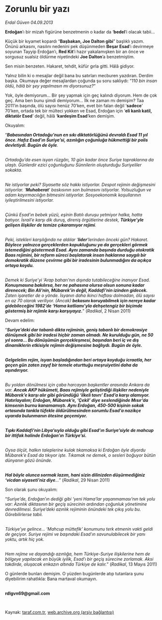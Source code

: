 # Zorunlu bir yazı

*Erdal Güven 04.09.2013*

<div class="yazi"><p><b>Erdoğan</b>’ı bir mizah figürüne benzetmenin o kadar da ‘<b>bedel</b>’i olacak tabii...</p>
<p>Küçük bir kıyamet kopardı “<b>Başbakan, Joe Dalton gibi</b>” başlıklı yazım. Önünü arkasını, nasılını nedenini pek düşünmeden <b>Beşar Esad</b>’ı devirmeye soyunan Tayyip Erdoğan’ı, <b>Red Kit</b>’i hazır yakalamışken bir an önce ve sorgusuz sualsiz öldürme niyetindeki <b>Joe Dalton</b>’a benzetmiştim.</p>
<p>Sen misin benzeten. Hakaret, tehdit, küfür gırla gitti. Hâlâ gidiyor.</p>
<p>Yalnız bilin ki o mesajlar değil bana bu satırları mecburen yazdıran. Derdim başka. Okumaya değer mesajlardan çoğunda şu soru saklıydı: “<i>110 bin insan öldü, hâlâ bir şey yapılmasın mı diyorsunuz?</i>”</p>
<p>Yok, öyle demiyorum... Bir şey yapmak için geç kalındı diyorum. Hem de çok geç. Ama ben bunu şimdi demiyorum... İlk ne zaman mı demişim? Taa 2011’in başında, ölü sayısı henüz 70’ken, evet bin falan değil ‘<b>sadece</b>’ 70’ken, ortada tek bir mülteci yokken ve Esad, Erdoğan için ‘<b>eli kanlı katil, diktatör Esed</b>’ değil, hâlâ ‘<b>kardeşim Esad</b>’ken demişim. </p>
<p>Okuyalım:</p>
<p>“<b><i>Babasından Ortadoğu’nun en sıkı diktatörlüğünü devraldı Esad 11 yıl önce. Hafız Esad’ın Suriye’si, azınlığın çoğunluğa hükmettiği bir polis devletiydi. Bugün de öyle</i></b><i>. </i></p>
<p><i><br/>Ortadoğu’da esen isyan rüzgârı, 10 gün kadar önce Suriye topraklarına da ulaştı. Günlerdir ezici çoğunluğunu Sünnilerin oluşturduğu Suriyeliler sokakta.</i></p>
<p><i><br/>Ne istiyorlar peki? Siyasette söz hakkı istiyorlar. Despot rejimin değişmesini istiyorlar. ‘<b>Muhaberat</b>’ baskısının son bulmasını istiyorlar. Yolsuzluğun ve adam kayırmacılığın bitmesini istiyorlar. Sosyoekonomik koşullarının iyileştirilmesini istiyorlar. </i></p>
<p><i><br/>Çünkü Esad’ın bebek yüzü, eşinin Batılı duruşu yetmiyor halka, hatta batıyor. İsrail’e karşı dik duruş, direniş örgütlerine destek, <b>Türkiye’yle gelişen ilişkiler de temize çıkaramıyor rejimi</b>. </i></p>
<p><i><br/>Peki, istekleri karşılığında ne aldılar ‘<b>lider</b>’lerinden önceki gün? Hakaret.</i><i> </i><b><i>Böylece yalnızca gerçeklerden kopukluğunu ya da gerçekleri görmek istemediğini göstermedi Esad. Aynı zamanda başında durduğu otokratik Baas rejimini, bir reform süreci başlatarak insan haklarına saygılı bir demokratik düzene çevirme gibi bir iradesinin bulunmadığını da açıkça ortaya koydu.</i></b></p>
<p><i><br/>Demek ki Suriye’yi ‘Arap baharı’nın dışında tutabileceğine inanıyor Esad. <b>Konuşmasına bakılırsa, her ne pahasına olursa olsun sonuna kadar direnecek; Bin Ali’nin, Mübarek’in değil, Kaddafi’nin izinden gidecek.</b></i><i> </i><i>Zaten işaretler de o yönde. İsyanın daha ikinci haftası dolmadan, ölü sayısı en az 70 olarak veriliyor. </i><i>(Ancak) </i><b><i>bekasını koruyabilmek için nereye kadar gidebileceğini 1982’de ‘Hama katliamı’yla dehşetengiz bir biçimde göstermiş bir rejimle karşı karşıyayız.</i></b>” (<i>Radikal</i>, 2 Nisan 2011)</p>
<p>Devam edelim:</p>
<p>“<b><i>Suriye’deki dar tabanlı dikta rejiminin, geniş tabanlı bir demokrasiye dönüşmek gibi bir iradesi hiçbir zaman olmadı. Ne kurulduğu gün, ne 50 yıl sonra... Bu dönüşümün gerçekleşmesi, başından beri iç ve dış dinamiklerin etkisiyle rejimin değişmesine bağlıydı. Bugün de öyle.</i></b></p>
<p><b><i><br/>Gelgelelim rejim, isyan başladığından beri ortaya koyduğu icraatla, her geçen gün zaten zayıf bir temele oturttuğu meşruiyetini daha da aşındırıyor. </i></b></p>
<p><i><br/>Bu yoldan dönülmesi için çaba harcayan başkentler arasında Ankara da var. <b>Ancak AKP hükümeti, Baas rejimiyle geliştirdiği ilişkiler nedeniyle Mübarek’e karşı alır gibi göründüğü ‘ilkeli tavrı’ Esad’a karşı alamıyor. Hatırlayalım; Erdoğan, Mübarek’e, ‘Çekil’ diye seslendiğinde Mısır’da kimsenin burnu kanamamıştı. Aynı Erdoğan, 450-500 kişinin sokak ortasında tankla tüfekle öldürülmesinden sorumlu Esad’a nazikçe uyarıda bulunmanın ötesine geçemiyor.</b></i></p>
<p><b><i><br/>Tıpkı Kaddafi’nin Libya’sıyla olduğu gibi Esad’ın Suriye’siyle de mahcup bir ittifak halinde Erdoğan’ın Türkiye’si.</i></b></p>
<p><i><br/>Oysa ölçüt, halkın taleplerine kulak tıkamaksa  ki Erdoğan öyle diyordu Mübarek’e  Esad da tıkıyor işte. Tıkamak ne demek, o sesleri boğuyor bütün dünyanın gözü önünde. </i></p>
<p><b><i><br/>Hal böyle olunca sormak lazım, hani sizin dilinizden düşürmediğiniz ‘vicdan siyaseti’niz diye</i></b><i>...</i>” (<i>Radikal</i>, 29 Nisan 2011)</p>
<p>Son olarak şunu okuyalım: </p>
<p>“<i>Suriye’de, Erdoğan’ın dediği gibi ‘yeni Hama’lar yaşanmaması’nın tek yolu var: Azınlık diktasının bir geçiş sürecinin ardından çoğunluk yönetimine devredilmesi. Suriye’deki azınlık rejiminin önündeki tek çıkış yolu bu. Görebilirlerse tabii.</i></p>
<p><i><br/>Türkiye’ye gelince... ‘Mahcup müttefik’ konumunu terk etmenin vakti geldi de geçiyor. Suriye rejimi ve başındaki Esad’ın savunulabilecek bir yanı yoktu, artık hiç yok. </i></p>
<p><i><br/>Hem rejime ve dayandığı azınlığa, hem Türkiye-Suriye ilişkilerine hem de bölgeye yapılacak en büyük iyilik, Esad’ı bir geçiş sürecine zorlamak. Aksi takdirde, oluşacak enkazın altında Türkiye de kalır.</i>” (<i>Radikal</i>, 13 Mayıs 2011)</p>
<p>O günlerde bunları demişim. O yüzden bugünlerde atıp tutanlara şunu diyebilirim rahatlıkla: Bana martaval okumayın.</p><b>
<p><br/>rdlgvn69@gmail.com</p>
<p></p></b> 
</div>

Kaynak: [taraf.com.tr](http://www.taraf.com.tr:80/erdal-guven/makale-zorunlu-bir-yazi.htm), [web.archive.org (arşiv bağlantısı)](http://web.archive.org/web/20130905114338/http://www.taraf.com.tr:80/erdal-guven/makale-zorunlu-bir-yazi.htm)
